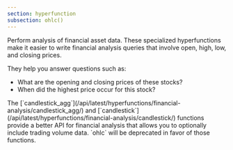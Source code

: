 ```yaml
---
section: hyperfunction
subsection: ohlc()
---
```


Perform analysis of financial asset data. These specialized hyperfunctions make
it easier to write financial analysis queries that involve open, high, low,
and closing prices.

They help you answer questions such as:

*   What are the opening and closing prices of these stocks?
*   When did the highest price occur for this stock?

<highlight type="deprecation">
The
[`candlestick_agg`](/api/latest/hyperfunctions/financial-analysis/candlestick_agg/)
and [`candlestick`](/api/latest/hyperfunctions/financial-analysis/candlestick/)
functions provide a better API for financial analysis that allows you to
optionally include trading volume data. `ohlc` will be deprecated in favor of
those functions.
</highlight>
